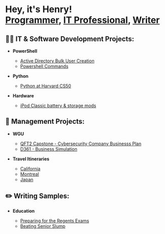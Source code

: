 <h1>Hey, it's Henry! <br/><a href="https://github.com/thethirdbirthday">Programmer</a>, <a href=>IT Professional</a>, <a href=>Writer</a>

<h2>👨‍💻 IT & Software Development Projects:</h2>


- <b>PowerShell</b>

  - [Active Directory Bulk User Creation](https://github.com/thethirdbirthday/Active-Directory)
  - [Powershell Commands](https://github.com/thethirdbirthday/powershell-commands-practice)

- <b>Python</b>
  - [Python at Harvard CS50](https://github.com/thethirdbirthday/harvard_python)

- <b> Hardware </b>

  - [iPod Classic battery & storage mods](https://github.com/thethirdbirthday/iPod-5th-Gen-Mod)
  
<h2>📆 Management Projects:</h2>

- <b>WGU</b>
  - [QFT2 Capstone - Cybersecurity Company Businesss Plan](https://github.com/thethirdbirthday/WGU_Capstone_hskim/tree/6901154198bcdc454088b3b3cf6760f59333f4fb)
  - [D361 - Business Simulation]()
  
- <b>Travel Itineraries</b>
  - [California]()
  - [Montreal]()
  - [Japan]()

    

<h2>✏️ Writing Samples:</h2>

- <b>Education</b>

  - [Preparing for the Regents Exams](https://www.thinkprepny.com/post/2019/05/02/the-importance-of-regents-exams-how-to-prep-for-it)
  - [Beating Senior Slump](https://www.thinkprepny.com/post/2018/02/09/tips-to-avoid-the-dreaded-senior-slump)
